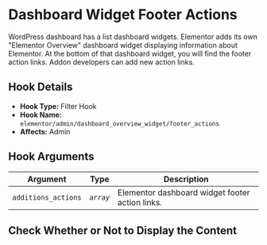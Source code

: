 # Dashboard Widget Footer Actions

<Badge type="tip" vertical="top" text="Elementor Core" /> <Badge type="warning" vertical="top" text="Advanced" />

WordPress dashboard has a list dashboard widgets. Elementor adds its own "Elementor Overview" dashboard widget displaying information about Elementor. At the bottom of that dashboard widget, you will find the footer action links. Addon developers can add new action links.

## Hook Details

* **Hook Type:** Filter Hook
* **Hook Name:** `elementor/admin/dashboard_overview_widget/footer_actions`
* **Affects:** Admin

## Hook Arguments

| Argument            | Type      | Description                                     |
|---------------------|-----------|-------------------------------------------------|
| `additions_actions` | _`array`_ | Elementor dashboard widget footer action links. |

## Check Whether or Not to Display the Content
